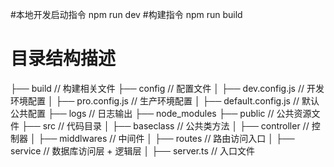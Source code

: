 #本地开发启动指令
npm run dev
#构建指令
npm run build

# 目录结构描述
├── build                   // 构建相关文件
├── config                  // 配置文件
│   ├── dev.config.js       // 开发环境配置
│   ├── pro.config.js       // 生产环境配置
│   ├── default.config.js   // 默认公共配置
├── logs                    // 日志输出
├── node_modules
├── public                  // 公共资源文件
├── src                     // 代码目录
│   ├── baseclass           // 公共类方法
│   ├── controller          // 控制器
│   ├── middlwares          // 中间件
│   ├── routes              // 路由访问入口
│   ├── service             // 数据库访问层 + 逻辑层
│   ├── server.ts           // 入口文件